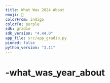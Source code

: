 ```yaml
---
title: What Was 2024 About
emoji: 🎵
colorFrom: indigo
colorTo: purple
sdk: gradio
sdk_version: "4.44.0"
app_file: src/app_gradio.py
pinned: false
python_version: "3.11"
---
```

# -what_was_year_about
